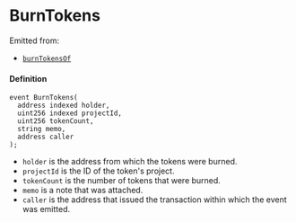 # BurnTokens

Emitted from:

- [`burnTokensOf`](/dev/api/contracts/or-controllers/jbcontroller/write/burntokensof.md)

#### Definition

```
event BurnTokens(
  address indexed holder,
  uint256 indexed projectId,
  uint256 tokenCount,
  string memo,
  address caller
);
```

- `holder` is the address from which the tokens were burned.
- `projectId` is the ID of the token's project.
- `tokenCount` is the number of tokens that were burned.
- `memo` is a note that was attached.
- `caller` is the address that issued the transaction within which the event was emitted.
